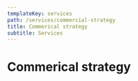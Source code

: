 ```yaml
---
templateKey: services
path: /services/commercial-strategy
title: Commerical strategy
subtitle: Services
---
```


# Commerical strategy
